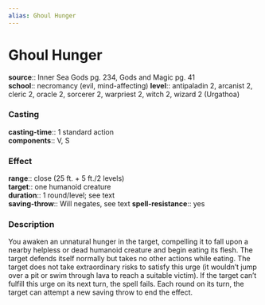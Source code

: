 ```yaml
---
alias: Ghoul Hunger
---
```


# Ghoul Hunger 

**source**:: Inner Sea Gods pg. 234, Gods and Magic pg. 41  
**school**:: necromancy (evil, mind-affecting)
**level**:: antipaladin 2, arcanist 2, cleric 2, oracle 2, sorcerer 2, warpriest 2, witch 2, wizard 2 (Urgathoa)

### Casting 

**casting-time**:: 1 standard action  
**components**:: V, S

### Effect 

**range**:: close (25 ft. + 5 ft./2 levels)  
**target**:: one humanoid creature  
**duration**:: 1 round/level; see text  
**saving-throw**:: Will negates, see text
**spell-resistance**:: yes

### Description 

You awaken an unnatural hunger in the target, compelling it to fall upon a nearby helpless or dead humanoid creature and begin eating its flesh. The target defends itself normally but takes no other actions while eating. The target does not take extraordinary risks to satisfy this urge (it wouldn’t jump over a pit or swim through lava to reach a suitable victim). If the target can’t fulfill this urge on its next turn, the spell fails. Each round on its turn, the target can attempt a new saving throw to end the effect.
